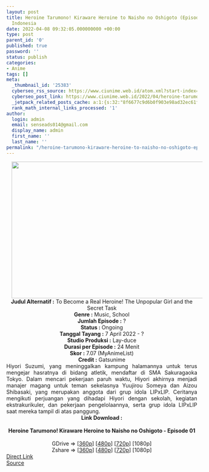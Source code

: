 ```yaml
---
layout: post
title: Heroine Tarumono! Kiraware Heroine to Naisho no Oshigoto (Episode 01) Subtitle
  Indonesia
date: 2022-04-08 09:32:05.000000000 +00:00
type: post
parent_id: '0'
published: true
password: ''
status: publish
categories:
- Anime
tags: []
meta:
  _thumbnail_id: '25383'
  cyberseo_rss_source: https://www.ciunime.web.id/atom.xml?start-index=1
  cyberseo_post_link: https://www.ciunime.web.id/2022/04/heroine-tarumono-kiraware-heroine-to.html
  _jetpack_related_posts_cache: a:1:{s:32:"8f6677c9d6b0f903e98ad32ec61f8deb";a:2:{s:7:"expires";i:1656437053;s:7:"payload";a:3:{i:0;a:1:{s:2:"id";i:26757;}i:1;a:1:{s:2:"id";i:27039;}i:2;a:1:{s:2:"id";i:26943;}}}}
  rank_math_internal_links_processed: '1'
author:
  login: admin
  email: senseads014@gmail.com
  display_name: admin
  first_name: ''
  last_name: ''
permalink: "/heroine-tarumono-kiraware-heroine-to-naisho-no-oshigoto-episode-01-subtitle-indonesia/"
---
```

<div class="separator" style="clear: both; text-align: center;"><a href="https://blogger.googleusercontent.com/img/b/R29vZ2xl/AVvXsEgRcNR5E4snq5_o2Q5OU6WARyxdv5TpBKJQBltgPCExwc3n0gyho_p7-Pm1zzpEfjpkHwv8PhBDPzBtGX09rbXPRCjBgWWkj62Sogau1gisWvP7SBgxTIoPZKlpOpX03_ATYr_iQA89zfgUDRcFLRf6UkZZtG5hMobs7pL7M9oaNcy5UZPc_YvUhIUd/s1280/Heroine%20Tarumono!%20Kiraware%20Heroine%20to%20Naisho%20no%20Oshigoto.jpg" style="margin-left: 1em; margin-right: 1em;"><img border="0" data-original-height="720" data-original-width="1280" height="360" src="{{ site.baseurl }}/assets/2022/04/Heroine%20Tarumono!%20Kiraware%20Heroine%20to%20Naisho%20no%20Oshigoto.jpg" width="640" /></a></div>
<div class="separator" style="clear: both; text-align: center;"></div>
<div style="text-align: center;"><b>Judul</b><b><b> Alternatif</b> :</b> To Become a Real Heroine! The Unpopular Girl and the Secret Task</div>
<div style="text-align: center;"><b><b>Genre :</b></b> Music, School</div>
<div style="text-align: center;"><b>Jumlah Episode :</b> ?<br /><b>Status :&nbsp;</b>Ongoing<br /><b>Tanggal Tayang :</b> 7 April&nbsp;2022 - ?<br /><b>Studio Produksi :</b>&nbsp;Lay-duce<br /><b>Durasi per Episode :</b> 24 Menit</div>
<div style="text-align: center;"><b>Skor :</b> 7.07 (MyAnimeList)</div>
<div style="text-align: center;"><b>Credit :</b>&nbsp;Gatsunime</div>
<div style="text-align: center;"></div>
<div style="text-align: justify;">Hiyori Suzumi, yang meninggalkan kampung halamannya untuk terus mengejar hasratnya di bidang atletik, mendaftar di SMA Sakuragaoka Tokyo. Dalam mencari pekerjaan paruh waktu, Hiyori akhirnya menjadi manajer magang untuk teman sekelasnya Yuujirou Someya dan Aizou Shibasaki, yang merupakan anggota dari grup idola LIPxLIP. Ceritanya mengikuti perjuangan yang dihadapi Hiyori dengan sekolah, kegiatan ekstrakurikuler, dan pekerjaan pengelolaannya, serta grup idola LIPxLIP saat mereka tampil di atas panggung.</div>
<div style="text-align: justify;"></div>
<div style="text-align: justify;"></div>
<div style="text-align: center;">
<div style="text-align: center;">
<div style="text-align: left;">
<div style="text-align: center;"><b>Link Download :</b></div>
<div style="text-align: center;"><b><br /></b></div>
<div style="text-align: center;"><span style="text-align: left;"><b>Heroine Tarumono! Kiraware Heroine to Naisho no Oshigoto&nbsp;</b></span><b>- Episode 01</b></div>
<div style="text-align: center;"><b><br /></b></div>
<div style="text-align: center;">GDrive =&gt; [<a href="http://www.solidfiles.com/v/Rx8rAyxmr8dNz" target="_blank" rel="noopener">360p</a>] [<a href="http://www.solidfiles.com/v/wWLQAAVjNLr4N" target="_blank" rel="noopener">480p</a>] [<a href="http://www.solidfiles.com/v/AWNDpzX4nDNnv" target="_blank" rel="noopener">720p</a>] [1080p]</div>
<div style="text-align: center;">Zshare =&gt; [<a href="https://www82.zippyshare.com/v/d53qiOxk/file.html" target="_blank" rel="noopener">360p</a>] [<a href="https://www82.zippyshare.com/v/qg9A60sF/file.html" target="_blank" rel="noopener">480p</a>] [<a href="https://www82.zippyshare.com/v/axnBv5Kt/file.html" target="_blank" rel="noopener">720p</a>] [1080p]</div>
</div>
</div>
</div>
<link rel="stylesheet" href="https://cdnjs.cloudflare.com/ajax/libs/font-awesome/4.7.0/css/font-awesome.min.css" />
<div class="divbtn"> <a href="https://handymansurrender.com/fihup8buzv?key=94550f7ce39444073321dde3b8782f97" class="btn"><i class="fa fa-download"></i> Direct Link</a> <br /><a href="https://www.ciunime.web.id/2022/04/heroine-tarumono-kiraware-heroine-to.html">Source</a> </div>
